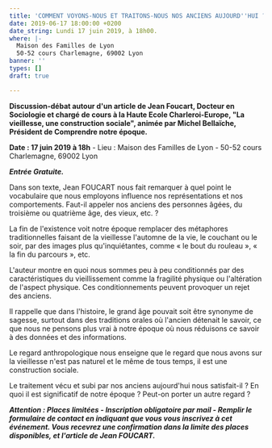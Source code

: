 ```yaml
---
title: 'COMMENT VOYONS-NOUS ET TRAITONS-NOUS NOS ANCIENS AUJOURD''HUI ? '
date: 2019-06-17 18:00:00 +0200
date_string: Lundi 17 juin 2019, à 18h00.
where: |-
  Maison des Familles de Lyon
  50-52 cours Charlemagne, 69002 Lyon
banner: ''
types: []
draft: true

---
```

**Discussion-débat autour d'un article de Jean Foucart, Docteur en Sociologie et chargé de cours à la Haute Ecole Charleroi-Europe, "La vieillesse, une construction sociale", animée par Michel Bellaïche, Président de Comprendre notre époque.**

**Date : 17 juin 2019 à 18h** - Lieu : Maison des Familles de Lyon - 50-52 cours Charlemagne, 69002 Lyon

**_Entrée Gratuite._**

Dans son texte, Jean FOUCART nous fait remarquer à quel point le vocabulaire que nous employons influence nos représentations et nos comportements. Faut-il appeler nos anciens des personnes âgées, du troisième ou quatrième âge, des vieux, etc. ?

La fin de l'existence voit notre époque remplacer des métaphores traditionnelles faisant de la vieillesse l'automne de la vie, le couchant ou le soir, par des images plus qu'inquiétantes, comme « le bout du rouleau », « la fin du parcours », etc.

L'auteur montre en quoi nous sommes peu à peu conditionnés par des caractéristiques du vieillissement comme la fragilité physique ou l'altération de l'aspect physique. Ces conditionnements peuvent provoquer un rejet des anciens.

Il rappelle que dans l'histoire, le grand âge pouvait soit être synonyme de sagesse, surtout dans des traditions orales où l'ancien détenait le savoir, ce que nous ne pensons plus vrai à notre époque où nous réduisons ce savoir à des données et des informations.

Le regard anthropologique nous enseigne que le regard que nous avons sur la vieillesse n'est pas naturel et le même de tous temps, il est une construction sociale.

Le traitement vécu et subi par nos anciens aujourd'hui nous satisfait-il ? En quoi il est significatif de notre époque ? Peut-on porter un autre regard ?

**_Attention : Places limitées - Inscription obligatoire par mail - Remplir le formulaire de contact en indiquant que vous vous inscrivez à cet événement. Vous recevrez une confirmation dans la limite des places disponibles, et l'article de Jean FOUCART._**